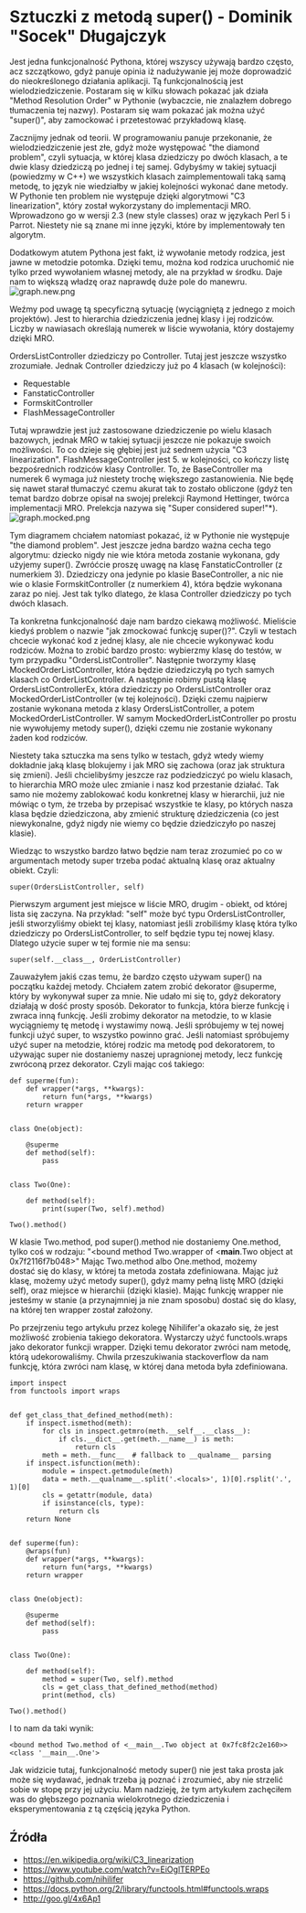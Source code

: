 # Sztuczki z metodą super() - Dominik "Socek" Długajczyk

Jest jedna funkcjonalność Pythona, której wszyscy używają bardzo często, acz szczątkowo, gdyż panuje opinia iż nadużywanie jej może doprowadzić do nieokreślonego działania aplikacji. Tą funkcjonalnością jest wielodziedziczenie. Postaram się w kilku słowach pokazać jak działa "Method Resolution Order" w Pythonie (wybaczcie, nie znalazłem dobrego tłumaczenia tej nazwy). Postaram się wam pokazać jak można użyć "super()", aby zamockować i przetestować przykładową klasę.

Zacznijmy jednak od teorii. W programowaniu panuje przekonanie, że wielodziedziczenie jest złe, gdyż może występować "the diamond problem", czyli sytuacja, w której klasa dziedziczy po dwóch klasach, a te dwie klasy dziedziczą po jednej i tej samej. Gdybyśmy w takiej sytuacji (powiedzmy w C++) we wszystkich klasach zaimplementowali taką samą metodę, to język nie wiedziałby w jakiej kolejności wykonać dane metody.  W Pythonie ten problem nie występuje dzięki algorytmowi "C3 linearization", który został wykorzystany do implementacji MRO. Wprowadzono go w wersji 2.3 (new style classes) oraz w językach Perl 5 i Parrot. Niestety nie są znane mi inne języki, które by implementowały ten algorytm.

Dodatkowym atutem Pythona jest fakt, iż wywołanie metody rodzica, jest jawne w metodzie potomka. Dzięki temu, można kod rodzica uruchomić nie tylko przed wywołaniem własnej metody, ale na przykład w środku. Daje nam to większą władzę oraz naprawdę duże pole do manewru.
![graph.new.png](graph.new.png)

Weźmy pod uwagę tą specyficzną sytuację (wyciągniętą z jednego z moich projektów). Jest to hierarchia dziedziczenia jednej klasy i jej rodziców. Liczby w nawiasach określają numerek w liście wywołania, który dostajemy dzięki MRO.

OrdersListController dziedziczy po Controller. Tutaj jest jeszcze wszystko zrozumiałe. Jednak Controller dziedziczy już po 4 klasach (w kolejności):

* Requestable
* FanstaticController
* FormskitController
* FlashMessageController

Tutaj wprawdzie jest już zastosowane dziedziczenie po wielu klasach bazowych, jednak MRO w takiej sytuacji jeszcze nie pokazuje swoich możliwości. To co dzieje się głębiej jest już sednem użycia "C3 linearization". FlashMessageController jest 5. w kolejności, co kończy listę bezpośrednich rodziców klasy Controller. To, że BaseController ma numerek 6 wymaga już niestety trochę większego zastanowienia. Nie będę się nawet starał tłumaczyć czemu akurat tak to zostało obliczone (gdyż ten temat bardzo dobrze opisał na swojej prelekcji Raymond Hettinger, twórca implementacji MRO. Prelekcja nazywa się "Super considered super!"*).
![graph.mocked.png](graph.mocked.png)

Tym diagramem chciałem natomiast pokazać, iż w Pythonie nie występuje "the diamond problem". Jest jeszcze jedna bardzo ważna cecha tego algorytmu: dziecko nigdy nie wie która metoda zostanie wykonana, gdy użyjemy super(). Zwróćcie proszę uwagę na klasę FanstaticController (z numerkiem 3). Dziedziczy ona jedynie po klasie BaseController, a nic nie wie o klasie FormskitController (z numerkiem 4), która będzie wykonana zaraz po niej. Jest tak tylko dlatego, że klasa Controller dziedziczy po tych dwóch klasach.

Ta konkretna funkcjonalność daje nam bardzo ciekawą możliwość. Mieliście kiedyś problem o nazwie "jak zmockować funkcję super()?". Czyli w testach chcecie wykonać kod z jednej klasy, ale nie chcecie wykonywać kodu rodziców. Można to zrobić bardzo prosto: wybierzmy klasę do testów, w tym przypadku "OrdersListController". Następnie tworzymy klasę MockedOrderListController, która będzie dziedziczyłą po tych samych klasach co OrderListController. A następnie robimy pustą klasę OrdersListControllerEx, która dziedziczy po OrdersListController oraz MockedOrderListController (w tej kolejności). Dzięki czemu najpierw zostanie wykonana metoda z klasy OrdersListController, a potem MockedOrderListController. W samym MockedOrderListController po prostu nie wywołujemy metody super(), dzięki czemu nie zostanie wykonany żaden kod rodziców.

Niestety taka sztuczka ma sens tylko w testach, gdyż wtedy wiemy dokładnie jaką klasę blokujemy i jak MRO się zachowa (oraz jak struktura się zmieni). Jeśli chcielibyśmy jeszcze raz podziedziczyć po wielu klasach, to hierarchia MRO może ulec zmianie i nasz kod przestanie działać. Tak samo nie możemy zablokować kodu konkretnej klasy w hierarchii, już nie mówiąc o tym, że trzeba by przepisać wszystkie te klasy, po których nasza klasa będzie dziedziczona, aby zmienić strukturę dziedziczenia (co jest niewykonalne, gdyż nigdy nie wiemy co będzie dziedziczyło po naszej klasie).

Wiedząc to wszystko bardzo łatwo będzie nam teraz zrozumieć po co w argumentach metody super trzeba podać aktualną klasę oraz aktualny obiekt. Czyli:

```
super(OrdersListController, self)
```

Pierwszym argument jest miejsce w liście MRO, drugim - obiekt, od której lista się zaczyna. Na przykład: "self" może być typu OrdersListController, jeśli stworzyliśmy obiekt tej klasy, natomiast jeśli zrobiliśmy klasę która tylko dziedziczy po OrdersListController, to self będzie typu tej nowej klasy. Dlatego użycie super w tej formie nie ma sensu:

```
super(self.__class__, OrderListController)
```

Zauważyłem jakiś czas temu, że bardzo często używam super() na początku każdej metody. Chciałem zatem zrobić dekorator @superme, który by wykonywał super za mnie. Nie udało mi się to, gdyż dekoratory działają w dość prosty sposób. Dekorator to funkcja, która bierze funkcję i zwraca inną funkcję. Jeśli zrobimy dekorator na metodzie, to w klasie wyciągniemy tę metodę i wystawimy nową. Jeśli spróbujemy w tej nowej funkcji użyć super, to wszystko powinno grać. Jeśli natomiast spróbujemy użyć super na metodzie, której rodzic ma metodę pod dekoratorem, to używając super nie dostaniemy naszej upragnionej metody, lecz funkcję zwróconą przez dekorator. Czyli mając coś takiego:

```
def superme(fun):
    def wrapper(*args, **kwargs):
        return fun(*args, **kwargs)
    return wrapper


class One(object):

    @superme
    def method(self):
        pass


class Two(One):

    def method(self):
        print(super(Two, self).method)

Two().method()
```

W klasie Two.method, pod super().method nie dostaniemy One.method, tylko coś w rodzaju:
"<bound method Two.wrapper of <__main__.Two object at 0x7f2116f7b048>" Mając Two.method
albo One.method, możemy dostać się do klasy, w której ta metoda została zdefiniowana.
Mając już klasę, możemy użyć metody super(), gdyż mamy pełną listę MRO (dzięki self),
oraz miejsce w hierarchii (dzięki klasie). Mając funkcję wrapper nie jesteśmy
w stanie (a przynajmniej ja nie znam sposobu) dostać się do klasy,
na której ten wrapper został założony.

Po przejrzeniu tego artykułu przez kolegę Nihilifer'a okazało się, że jest możliwość
zrobienia takiego dekoratora. Wystarczy użyć functools.wraps
jako dekorator funkcji wrapper. Dzięki temu dekorator zwróci nam metodę,
którą udekorowaliśmy. Chwila przeszukiwania stackoverflow da nam funkcję,
która zwróci nam klasę, w której dana metoda była zdefiniowana.

```
import inspect
from functools import wraps


def get_class_that_defined_method(meth):
    if inspect.ismethod(meth):
        for cls in inspect.getmro(meth.__self__.__class__):
            if cls.__dict__.get(meth.__name__) is meth:
                return cls
        meth = meth.__func__  # fallback to __qualname__ parsing
    if inspect.isfunction(meth):
        module = inspect.getmodule(meth)
        data = meth.__qualname__.split('.<locals>', 1)[0].rsplit('.', 1)[0]
        cls = getattr(module, data)
        if isinstance(cls, type):
            return cls
    return None


def superme(fun):
    @wraps(fun)
    def wrapper(*args, **kwargs):
        return fun(*args, **kwargs)
    return wrapper


class One(object):

    @superme
    def method(self):
        pass


class Two(One):

    def method(self):
        method = super(Two, self).method
        cls = get_class_that_defined_method(method)
        print(method, cls)

Two().method()
```

I to nam da taki wynik:

```
<bound method Two.method of <__main__.Two object at 0x7fc8f2c2e160>> <class '__main__.One'>
```

Jak widzicie tutaj, funkcjonalność metody super() nie jest taka prosta jak może się wydawać, jednak trzeba ją poznać i zrozumieć, aby nie strzelić sobie w stopę przy jej użyciu. Mam nadzieję, że tym artykułem zachęciłem was do głębszego poznania wielokrotnego dziedziczenia i eksperymentowania z tą częścią języka Python.

## Źródła
* https://en.wikipedia.org/wiki/C3_linearization
* https://www.youtube.com/watch?v=EiOglTERPEo
* https://github.com/nihilifer
* https://docs.python.org/2/library/functools.html#functools.wraps
* http://goo.gl/4x6Ap1
